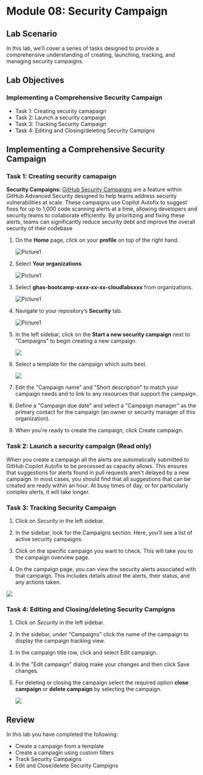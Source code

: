 # Module 08: Security Campaign

## Lab Scenario

 In this lab, we’ll cover a series of tasks designed to provide a comprehensive understanding of creating, launching, tracking, and managing security campaigns.

## Lab Objectives

### Implementing a Comprehensive Security Campaign

- Task 1: Creating security camapaign
- Task 2: Launch a security campaign
- Task 3: Tracking Security Campaign
- Task 4: Editing and Closing/deleting Security Campigns

## Implementing a Comprehensive Security Campaign

### Task 1: Creating security camapaign

**Security Campaigns:** [GitHub Security Campaigns](https://docs.github.com/ja/enterprise-cloud@latest/code-security/code-scanning/managing-code-scanning-alerts/fixing-alerts-in-security-campaign) are a feature within GitHub Advanced Security designed to help teams address security vulnerabilities at scale. These campaigns use Copilot Autofix to suggest fixes for up to 1,000 code scanning alerts at a time, allowing developers and security teams to collaborate efficiently. By prioritizing and fixing these alerts, teams can significantly reduce security debt and improve the overall security of their codebase

1. On the **Home** page, click on your **profile** on top of the right hand.

   ![Picture1](./images/orgprofile.png) 

1. Select **Your organizations**.

   ![Picture1](./images/org.png) 

1. Select **ghas-bootcamp-xxxx-xx-xx-cloudlabsxxx** from organizations.

   ![Picture1](./images/ghas-exercise1-4.png) 

1. Navigate to your repository’s **Security** tab.

   ![Picture1](./images/security-tabat.png)

1. In the left sidebar, click on the **Start a new security campaign** next to "Campaigns" to begin creating a new campaign.

    ![](./images/securitycampaign1.png)

1. Select a template for the campaign which suits best.

    ![](./images/template2.png)

1. Edit the "Campaign name" and "Short description" to match your campaign needs and to link to any resources that support the campaign.

1. Define a "Campaign due date" and select a "Campaign manager" as the primary contact for the campaign (an owner or security manager of this organization).

1. When you're ready to create the campaign, click Create campaign.

### Task 2: Launch a security campaign (Read only)

When you create a campaign all the alerts are automatically submitted to GitHub Copilot Autofix
to be processed as capacity allows. This ensures that suggestions for alerts found in pull requests
aren't delayed by a new campaign. In most cases, you should find that all suggestions that can be
created are ready within an hour. At busy times of day, or for particularly complex alerts, it will
take longer.

### Task 3: Tracking Security Campaign

1. Click on *Security* in the left sidebar.

1. In the sidebar, look for the Campaigns section. Here, you’ll see a list of active security campaigns.

1. Click on the specific campaign you want to check. This will take you to the campaign overview page.

1. On the campaign page, you can view the security alerts associated with that campaign. This includes details about the alerts, their status, and any actions taken.

  ![](./images/repoalert.png)

### Task 4: Editing and Closing/deleting Security Campigns

1. Click on *Security* in the left sidebar.

1. In the sidebar, under "Campaigns" click the name of the campaign to display the campaign tracking view.

1. In the campaign title row, click and select Edit campaign.

1. In the "Edit campaign" dialog make your changes and then click Save changes.

1. For deleting or closing the campaign select the required option **close campaign** or **delete campaign** by selecting the campaign.

   ![](./images/deletecamp.png)

## Review

In this lab you have completed the following:

- Create a campaign from a template
- Create a campagin using custom filters
- Track Security Campaigns
- Edit and Close/delete Security Campigns
